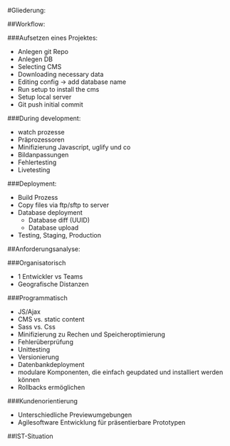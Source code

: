 #Gliederung:


##Workflow:

###Aufsetzen eines Projektes:
- Anlegen git Repo
- Anlegen DB
- Selecting CMS
- Downloading necessary data
- Editing config -> add database name
- Run setup to install the cms
- Setup local server
- Git push initial commit

###During development:
- watch prozesse
- Präprozessoren
- Minifizierung Javascript, uglify und co
- Bildanpassungen
- Fehlertesting
- Livetesting

###Deployment:
- Build Prozess
- Copy files via ftp/sftp to server
- Database deployment
	- Database diff (UUID)
	- Database upload
- Testing, Staging, Production  

##Anforderungsanalyse:

###Organisatorisch
- 1 Entwickler vs Teams
- Geografische Distanzen

###Programmatisch
- JS/Ajax
- CMS vs. static content
- Sass vs. Css
- Minifizierung zu Rechen und Speicheroptimierung
- Fehlerüberprüfung
- Unittesting
- Versionierung
- Datenbankdeployment
- modulare Komponenten, die einfach geupdated und installiert werden können
- Rollbacks ermöglichen

###Kundenorientierung
- Unterschiedliche Previewumgebungen
- Agilesoftware Entwicklung für präsentierbare Prototypen

##IST-Situation




